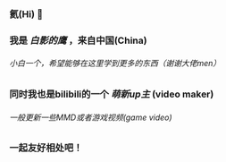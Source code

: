 ### 氦(Hi) 👋
### 我是 **_白影的鹰_** ，来自中国(China)
###### 小白一个，希望能够在这里学到更多的东西（谢谢大佬men）
### 同时我也是bilibili的一个 **_萌新up主_** (video maker)
###### 一般更新一些MMD或者游戏视频(game video)
### 一起友好相处吧！

<!--
**whiteshadoweagle/whiteshadoweagle** is a ✨ _special_ ✨ repository because its `README.md` (this file) appears on your GitHub profile.

Here are some ideas to get you started:

- 🔭 I’m currently working on ...
- 🌱 I’m currently learning ...
- 👯 I’m looking to collaborate on ...
- 🤔 I’m looking for help with ...
- 💬 Ask me about ...
- 📫 How to reach me: ...
- 😄 Pronouns: ...
- ⚡ Fun fact: ...
-->
